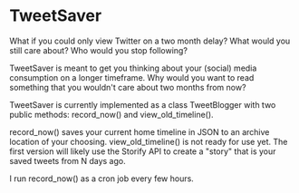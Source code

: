 TweetSaver
==========

What if you could only view Twitter on a two month delay? What would you still care about? Who would you stop following?

TweetSaver is meant to get you thinking about your (social) media consumption on a longer timeframe. Why would you want to read something that you wouldn't care about two months from now?

TweetSaver is currently implemented as a class TweetBlogger with two public methods: record_now() and view_old_timeline().

record_now() saves your current home timeline in JSON to an archive location of your choosing. view_old_timeline() is not ready for use yet. The first version will likely use the Storify API to create a "story" that is your saved tweets from N days ago.

I run record_now() as a cron job every few hours.
